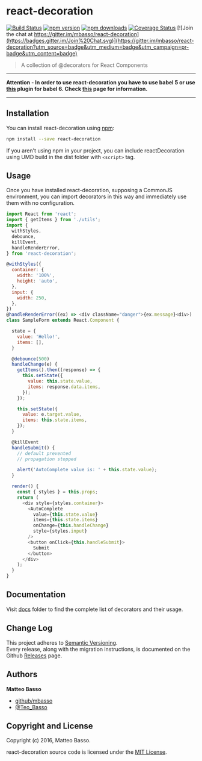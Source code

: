 # react-decoration

[![Build Status](https://travis-ci.org/mbasso/react-decoration.svg?branch=master)](https://travis-ci.org/mbasso/react-decoration)
[![npm version](https://img.shields.io/npm/v/react-decoration.svg)](https://www.npmjs.com/package/react-decoration)
[![npm downloads](https://img.shields.io/npm/dm/react-decoration.svg?maxAge=2592000)](https://www.npmjs.com/package/react-decoration)
[![Coverage Status](https://coveralls.io/repos/github/mbasso/react-decoration/badge.svg?branch=master)](https://coveralls.io/github/mbasso/react-decoration?branch=master)
[![Join the chat at https://gitter.im/mbasso/react-decoration](https://badges.gitter.im/Join%20Chat.svg)](https://gitter.im/mbasso/react-decoration?utm_source=badge&utm_medium=badge&utm_campaign=pr-badge&utm_content=badge)

> A collection of @decorators for React Components

- - -

**Attention - In order to use react-decoration you have to use babel 5 or use [this](https://github.com/loganfsmyth/babel-plugin-transform-decorators-legacy) plugin for babel 6. Check [this](https://github.com/mbasso/react-decoration/blob/master/docs/Introduction.md) page for information.**

- - -

## Installation

You can install react-decoration using [npm](https://www.npmjs.com/package/react-decoration):

```bash
npm install --save react-decoration
```

If you aren't using npm in your project, you can include reactDecoration using UMD build in the dist folder with `<script>` tag.

## Usage

Once you have installed react-decoration, supposing a CommonJS environment, you can import decorators in this way and immediately use them with no configuration.

```js
import React from 'react';
import { getItems } from './utils';
import {
  withStyles,
  debounce,
  killEvent,
  handleRenderError,
} from 'react-decoration';

@withStyles({
  container: {
    width: '100%',
    height: 'auto',
  },
  input: {
    width: 250,
  },
})
@handleRenderError((ex) => <div className="danger">{ex.message}<div>)
class SampleForm extends React.Component {

  state = {
    value: 'Hello!',
    items: [],
  }

  @debounce(500)
  handleChange(e) {
    getItems().then((response) => {
      this.setState({
        value: this.state.value,
        items: response.data.items,
      });
    });

    this.setState({
      value: e.target.value,
      items: this.state.items,
    });
  }

  @killEvent
  handleSubmit() {
    // default prevented
    // propagation stopped

    alert('AutoComplete value is: ' + this.state.value);
  }

  render() {
    const { styles } = this.props;
    return (
      <div style={styles.container}>
        <AutoComplete
          value={this.state.value}
          items={this.state.items}
          onChange={this.handleChange}
          style={styles.input}
        />
        <button onClick={this.handleSubmit}>
          Submit
        </button>
      </div>
    );
  }
}
```

## Documentation

Visit [docs](https://github.com/mbasso/react-decoration/blob/master/docs) folder to find the complete list of decorators and their usage.

## Change Log

This project adheres to [Semantic Versioning](http://semver.org/).  
Every release, along with the migration instructions, is documented on the Github [Releases](https://github.com/mbasso/react-decoration/releases) page.

## Authors
**Matteo Basso**
- [github/mbasso](https://github.com/mbasso)
- [@Teo_Basso](https://twitter.com/Teo_Basso)

## Copyright and License
Copyright (c) 2016, Matteo Basso.

react-decoration source code is licensed under the [MIT License](https://github.com/mbasso/react-decoration/blob/master/LICENSE.md).
